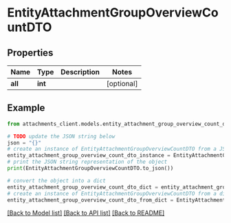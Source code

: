 # EntityAttachmentGroupOverviewCountDTO


## Properties

Name | Type | Description | Notes
------------ | ------------- | ------------- | -------------
**all** | **int** |  | [optional] 

## Example

```python
from attachments_client.models.entity_attachment_group_overview_count_dto import EntityAttachmentGroupOverviewCountDTO

# TODO update the JSON string below
json = "{}"
# create an instance of EntityAttachmentGroupOverviewCountDTO from a JSON string
entity_attachment_group_overview_count_dto_instance = EntityAttachmentGroupOverviewCountDTO.from_json(json)
# print the JSON string representation of the object
print(EntityAttachmentGroupOverviewCountDTO.to_json())

# convert the object into a dict
entity_attachment_group_overview_count_dto_dict = entity_attachment_group_overview_count_dto_instance.to_dict()
# create an instance of EntityAttachmentGroupOverviewCountDTO from a dict
entity_attachment_group_overview_count_dto_from_dict = EntityAttachmentGroupOverviewCountDTO.from_dict(entity_attachment_group_overview_count_dto_dict)
```
[[Back to Model list]](../README.md#documentation-for-models) [[Back to API list]](../README.md#documentation-for-api-endpoints) [[Back to README]](../README.md)


